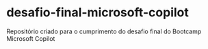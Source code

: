 # desafio-final-microsoft-copilot
Repositório criado para o cumprimento do desafio final do Bootcamp Microsoft Copilot

